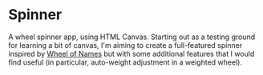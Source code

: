 # Spinner

A wheel spinner app, using HTML Canvas. Starting out as a testing ground for learning a bit of canvas, I'm aiming to create a full-featured spinner inspired by [Wheel of Names](https://wheelofnames.com/) but with some additional features that I would find useful (in particular, auto-weight adjustment in a weighted wheel).
